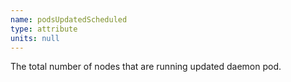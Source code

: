 ```yaml
---
name: podsUpdatedScheduled
type: attribute
units: null
---
```


The total number of nodes that are running updated daemon pod.